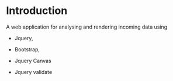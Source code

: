 # Introduction

A web application for analysing and rendering incoming data using
* Jquery,

* Bootstrap,

* Jquery Canvas

* Jquery validate

